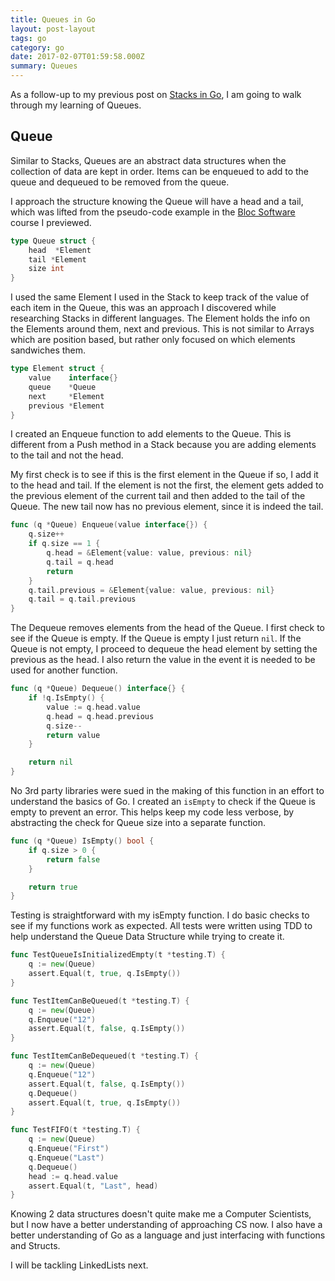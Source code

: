 ```yaml
---
title: Queues in Go
layout: post-layout
tags: go
category: go
date: 2017-02-07T01:59:58.000Z
summary: Queues
---
```


As a follow-up to my previous post on [Stacks in Go](/posts/2017/01/30/stacks-in-go), I am going to walk through my learning of Queues.

## Queue

Similar to Stacks, Queues are an abstract data structures when the collection of data are kept in order. Items can be enqueued to add to the queue and dequeued to be removed from the queue. 

I approach the structure knowing the Queue will have a head and a tail, which was lifted from the pseudo-code example in the [Bloc Software](https://www.bloc.io/software-developer-track) course I previewed.   


```go
type Queue struct {
	head  *Element
	tail *Element
	size int
}
```
I used the same Element I used in the Stack to keep track of the value of each item in the Queue, this was an approach I discovered while researching Stacks in different languages. The Element holds the info on the Elements around them, next and previous. This is not similar to Arrays which are position based, but rather only focused on which elements sandwiches them.

```go
type Element struct {
	value    interface{}
	queue    *Queue
	next     *Element
	previous *Element
}

```

I created an Enqueue function to add elements to the Queue. This is different from a Push method in a Stack because you are adding elements to the tail and not the head.

My first check is to see if this is the first element in the Queue if so, I add it to the head and tail. If the element is not the first, the element gets added to the previous element of the current tail and then added to the tail of the Queue. The new tail now has no previous element, since it is indeed the tail. 


```go
func (q *Queue) Enqueue(value interface{}) {
	q.size++
	if q.size == 1 {
		q.head = &Element{value: value, previous: nil}
		q.tail = q.head
		return
	}
	q.tail.previous = &Element{value: value, previous: nil}
	q.tail = q.tail.previous
}

```

The Dequeue removes elements from the head of the Queue. I first check to see if the Queue is empty. If the Queue is empty I just return `nil`. If the Queue is not empty, I proceed to dequeue the head element by setting the previous as the head. I also return the value in the event it is needed to be used for another function.

```go
func (q *Queue) Dequeue() interface{} {
	if !q.IsEmpty() {
		value := q.head.value
		q.head = q.head.previous
		q.size--
		return value
	}

	return nil
}
```
No 3rd party libraries were sued in the making of this function in an effort to understand the basics of Go. I created an `isEmpty` to check if the Queue is empty to prevent an error. This helps keep my code less verbose, by abstracting the check for Queue size into a separate function.

```go
func (q *Queue) IsEmpty() bool {
	if q.size > 0 {
		return false
	}

	return true
}
```

Testing is straightforward with my isEmpty function. I do basic checks to see if my functions work as expected. All tests were written using TDD to help understand the Queue Data Structure while trying to create it.  

```go
func TestQueueIsInitializedEmpty(t *testing.T) {
	q := new(Queue)
	assert.Equal(t, true, q.IsEmpty())
}

func TestItemCanBeQueued(t *testing.T) {
	q := new(Queue)
	q.Enqueue("12")
	assert.Equal(t, false, q.IsEmpty())
}

func TestItemCanBeDequeued(t *testing.T) {
	q := new(Queue)
	q.Enqueue("12")
	assert.Equal(t, false, q.IsEmpty())
	q.Dequeue()
	assert.Equal(t, true, q.IsEmpty())
}

func TestFIFO(t *testing.T) {
	q := new(Queue)
	q.Enqueue("First")
	q.Enqueue("Last")
	q.Dequeue()
	head := q.head.value
	assert.Equal(t, "Last", head)
}
```
Knowing 2 data structures doesn't quite make me a Computer Scientists, but I now have a better understanding of approaching CS now. I also have a better understanding of Go as a language and just interfacing with functions and Structs. 

I will be tackling LinkedLists next.
